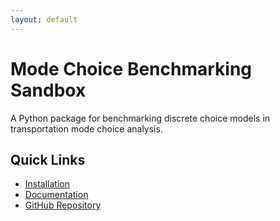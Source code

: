 ```yaml
---
layout: default
---
```


# Mode Choice Benchmarking Sandbox

A Python package for benchmarking discrete choice models in transportation mode choice analysis.

## Quick Links

- [Installation](docs/installation.md)
- [Documentation](docs/index.md)
- [GitHub Repository](https://github.com/carlosguirado/mode-choice-benchmarking-sandbox)
